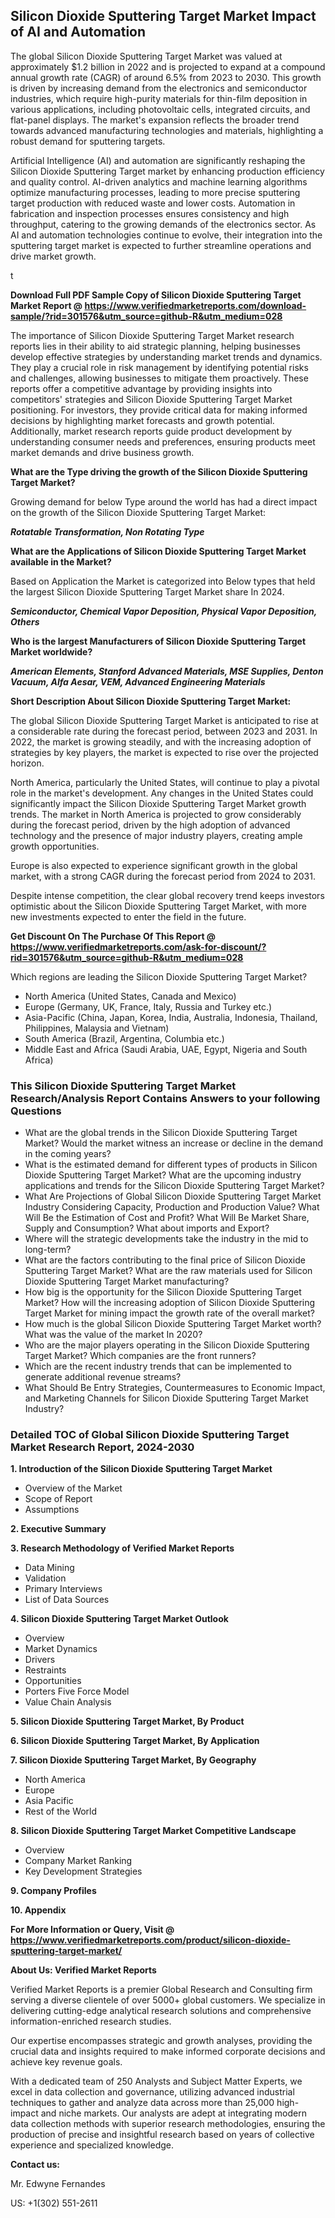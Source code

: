 <h2>Silicon Dioxide Sputtering Target Market Impact of AI and Automation</h2><p>The global Silicon Dioxide Sputtering Target Market was valued at approximately $1.2 billion in 2022 and is projected to expand at a compound annual growth rate (CAGR) of around 6.5% from 2023 to 2030. This growth is driven by increasing demand from the electronics and semiconductor industries, which require high-purity materials for thin-film deposition in various applications, including photovoltaic cells, integrated circuits, and flat-panel displays. The market's expansion reflects the broader trend towards advanced manufacturing technologies and materials, highlighting a robust demand for sputtering targets.</p><p>Artificial Intelligence (AI) and automation are significantly reshaping the Silicon Dioxide Sputtering Target market by enhancing production efficiency and quality control. AI-driven analytics and machine learning algorithms optimize manufacturing processes, leading to more precise sputtering target production with reduced waste and lower costs. Automation in fabrication and inspection processes ensures consistency and high throughput, catering to the growing demands of the electronics sector. As AI and automation technologies continue to evolve, their integration into the sputtering target market is expected to further streamline operations and drive market growth.</p>t</p><p id="" class=""><strong>Download Full PDF Sample Copy of Silicon Dioxide Sputtering Target Market Report @ <a href="https://www.verifiedmarketreports.com/download-sample/?rid=301576&utm_source=github-R&utm_medium=028" target="_blank">https://www.verifiedmarketreports.com/download-sample/?rid=301576&utm_source=github-R&utm_medium=028</a></strong></p><p>The importance of&nbsp;Silicon Dioxide Sputtering Target Market research reports lies in their ability to aid strategic planning, helping businesses develop effective strategies by understanding market trends and dynamics. They play a crucial role in risk management by identifying potential risks and challenges, allowing businesses to mitigate them proactively. These reports offer a competitive advantage by providing insights into competitors' strategies and Silicon Dioxide Sputtering Target Market positioning. For investors, they provide critical data for making informed decisions by highlighting market forecasts and growth potential. Additionally, market research reports guide product development by understanding consumer needs and preferences, ensuring products meet market demands and drive business growth.</p><p><strong>What are the&nbsp;Type driving the growth of the Silicon Dioxide Sputtering Target Market?</strong></p><p id="" class="">Growing demand for below Type around the world has had a direct impact on the growth of the Silicon Dioxide Sputtering Target Market:</p><em><strong>Rotatable Transformation, Non Rotating Type</strong></em></p><strong>What are the&nbsp;Applications&nbsp;of Silicon Dioxide Sputtering Target Market available in the Market?</strong></p><p id="" class="">Based on Application the Market is categorized into Below types that held the largest Silicon Dioxide Sputtering Target Market share In 2024.</p><em><strong>Semiconductor, Chemical Vapor Deposition, Physical Vapor Deposition, Others</strong></em></p><strong>Who is the largest Manufacturers of Silicon Dioxide Sputtering Target Market worldwide?</strong></p><p><em><strong>American Elements, Stanford Advanced Materials, MSE Supplies, Denton Vacuum, Alfa Aesar, VEM, Advanced Engineering Materials</strong></em></p><p id="" class=""><strong>Short Description About Silicon Dioxide Sputtering Target Market:</strong></p><p>The global Silicon Dioxide Sputtering Target Market is anticipated to rise at a considerable rate during the forecast period, between 2023 and 2031. In 2022, the market is growing steadily, and with the increasing adoption of strategies by key players, the market is expected to rise over the projected horizon.</p><p>North America, particularly the United States, will continue to play a pivotal role in the market's development. Any changes in the United States could significantly impact the Silicon Dioxide Sputtering Target Market growth trends. The market in North America is projected to grow considerably during the forecast period, driven by the high adoption of advanced technology and the presence of major industry players, creating ample growth opportunities.</p><p>Europe is also expected to experience significant growth in the global market, with a strong CAGR during the forecast period from 2024 to 2031.</p><p>Despite intense competition, the clear global recovery trend keeps investors optimistic about the Silicon Dioxide Sputtering Target Market, with more new investments expected to enter the field in the future.</p><p id="" class=""><strong>Get Discount On The Purchase Of This Report @ <a href="https://www.verifiedmarketreports.com/ask-for-discount/?rid=301576&utm_source=github-R&utm_medium=028" target="_blank">https://www.verifiedmarketreports.com/ask-for-discount/?rid=301576&utm_source=github-R&utm_medium=028</a></strong></p>Which regions are leading the Silicon Dioxide Sputtering Target Market?</p><ul><li>North America (United States, Canada and Mexico)</li><li>Europe (Germany, UK, France, Italy, Russia and Turkey etc.)</li><li>Asia-Pacific (China, Japan, Korea, India, Australia, Indonesia, Thailand, Philippines, Malaysia and Vietnam)</li><li>South America (Brazil, Argentina, Columbia etc.)</li><li>Middle East and Africa (Saudi Arabia, UAE, Egypt, Nigeria and South Africa)</li></ul><h3 id="" class="">This Silicon Dioxide Sputtering Target Market Research/Analysis Report Contains Answers to your following Questions</h3><ul><li>What are the global trends in the Silicon Dioxide Sputtering Target Market? Would the market witness an increase or decline in the demand in the coming years?</li><li>What is the estimated demand for different types of products in Silicon Dioxide Sputtering Target Market? What are the upcoming industry applications and trends for the Silicon Dioxide Sputtering Target Market?</li><li>What Are Projections of Global Silicon Dioxide Sputtering Target Market Industry Considering Capacity, Production and Production Value? What Will Be the Estimation of Cost and Profit? What Will Be Market Share, Supply and Consumption? What about imports and Export?</li><li>Where will the strategic developments take the industry in the mid to long-term?</li><li>What are the factors contributing to the final price of Silicon Dioxide Sputtering Target Market? What are the raw materials used for Silicon Dioxide Sputtering Target Market manufacturing?</li><li>How big is the opportunity for the Silicon Dioxide Sputtering Target Market? How will the increasing adoption of Silicon Dioxide Sputtering Target Market for mining impact the growth rate of the overall market?</li><li>How much is the global Silicon Dioxide Sputtering Target Market worth? What was the value of the market In 2020?</li><li>Who are the major players operating in the Silicon Dioxide Sputtering Target Market? Which companies are the front runners?</li><li>Which are the recent industry trends that can be implemented to generate additional revenue streams?</li><li>What Should Be Entry Strategies, Countermeasures to Economic Impact, and Marketing Channels for Silicon Dioxide Sputtering Target Market Industry?</li></ul><h3 id="" class="">Detailed TOC of Global Silicon Dioxide Sputtering Target Market Research Report, 2024-2030</h3><p id="" class=""><strong>1. Introduction of the Silicon Dioxide Sputtering Target Market</strong></p><ul><li>Overview of the Market</li><li>Scope of Report</li><li>Assumptions</li></ul><p id="" class=""><strong>2. Executive Summary</strong></p><p id="" class=""><strong>3. Research Methodology of Verified Market Reports</strong></p><ul><li>Data Mining</li><li>Validation</li><li>Primary Interviews</li><li>List of Data Sources</li></ul><p id="" class=""><strong>4. Silicon Dioxide Sputtering Target Market Outlook</strong></p><ul><li>Overview</li><li>Market Dynamics</li><li>Drivers</li><li>Restraints</li><li>Opportunities</li><li>Porters Five Force Model</li><li>Value Chain Analysis</li></ul><p id="" class=""><strong>5. Silicon Dioxide Sputtering Target Market, By Product</strong></p><p id="" class=""><strong>6. Silicon Dioxide Sputtering Target Market, By Application</strong></p><p id="" class=""><strong>7. Silicon Dioxide Sputtering Target Market, By Geography</strong></p><ul><li>North America</li><li>Europe</li><li>Asia Pacific</li><li>Rest of the World</li></ul><p id="" class=""><strong>8. Silicon Dioxide Sputtering Target Market Competitive Landscape</strong></p><ul><li>Overview</li><li>Company Market Ranking</li><li>Key Development Strategies</li></ul><p id="" class=""><strong>9. Company Profiles</strong></p><p id="" class=""><strong>10. Appendix</strong></p><p id="" class=""><strong>For More Information or Query, Visit @ <a href="https://www.verifiedmarketreports.com/product/silicon-dioxide-sputtering-target-market/" target="_blank">https://www.verifiedmarketreports.com/product/silicon-dioxide-sputtering-target-market/</a></strong></p><p id="" class=""><strong>About Us: Verified Market Reports</strong></p><p id="" class="">Verified Market Reports is a premier Global Research and Consulting firm serving a diverse clientele of over 5000+ global customers. We specialize in delivering cutting-edge analytical research solutions and comprehensive information-enriched research studies.</p><p id="" class="">Our expertise encompasses strategic and growth analyses, providing the crucial data and insights required to make informed corporate decisions and achieve key revenue goals.</p><p id="" class="">With a dedicated team of 250 Analysts and Subject Matter Experts, we excel in data collection and governance, utilizing advanced industrial techniques to gather and analyze data across more than 25,000 high-impact and niche markets. Our analysts are adept at integrating modern data collection methods with superior research methodologies, ensuring the production of precise and insightful research based on years of collective experience and specialized knowledge.</p><p id="" class=""><strong>Contact us:</strong></p><p id="" class="">Mr. Edwyne Fernandes</p><p id="" class="">US: +1(302) 551-2611</p>